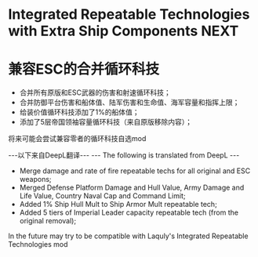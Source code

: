 # Integrated Repeatable Technologies with Extra Ship Components NEXT
# 兼容ESC的合并循环科技

- 合并所有原版和ESC武器的伤害和射速循环科技；
- 合并防御平台伤害和船体值、陆军伤害和生命值、海军容量和指挥上限；
- 给装价值循环科技添加了1%的船体值；
- 添加了5层帝国领袖容量循环科技（来自原版移除内容）；

将来可能会尝试兼容零者的循环科技自选mod

---以下来自DeepL翻译---
--- The following is translated from DeepL ---

- Merge damage and rate of fire repeatable techs for all original and ESC weapons;
- Merged Defense Platform Damage and Hull Value, Army Damage and Life Value, Country Naval Cap and Command Limit;
- Added 1% Ship Hull Mult to Ship Armor Mult repeatable tech;
- Added 5 tiers of Imperial Leader capacity repeatable tech (from the original removal);

In the future may try to be compatible with Laquly's Integrated Repeatable Technologies mod
